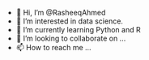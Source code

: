 - 👋 Hi, I’m @RasheeqAhmed
- 👀 I’m interested in data science.
- 🌱 I’m currently learning Python and R
- 💞️ I’m looking to collaborate on ...
- 📫 How to reach me ...

<!---
RasheeqAhmed/RasheeqAhmed is a ✨ special ✨ repository because its `README.md` (this file) appears on your GitHub profile.
You can click the Preview link to take a look at your changes.
--->
